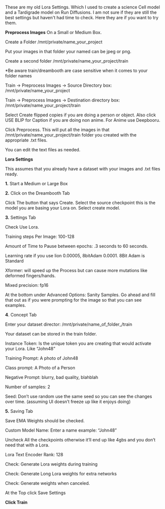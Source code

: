 These are my old Lora Settings. Which I used to create a science Cell model and a Tardigrade model on Run Diffusions.  I am not sure if they are still the best settings but haven't had time to check.  Here they are if you want to try them. 

**Preprocess Images**
On a Small or Medium Box.

Create a Folder /mnt/private/name_your_project

Put your images in that folder your named can be jpeg or png.

Create a second folder /mnt/private/name_your_project/train

*Be aware train/dreambooth are case sensitive when it comes to your folder names

Train → Preprocess Images → Source Directory box: /mnt/private/name_your_project

Train → Preprocess Images → Destination directory box: /mnt/private/name_your_project/train

Select Create flipped copies if you are doing a person or object.  Also click USE BLIP for Caption if you are doing non anime.  For Anime use Deepbooru.

Click Preprocess. This will put all the images in that /mnt/private/name_your_project/train folder you created with the appropriate .txt files.

You can edit the text files as needed.

**Lora Settings**

This assumes that you already have a dataset with your images and .txt files ready.

**1.**  Start a Medium or Large Box

**2.** Click on the Dreambooth Tab

Click The button that says Create.  Select the source checkpoint this is the model you are basing your Lora on.  Select create model.

**3.** Settings Tab

Check Use Lora.

Training steps Per Image: 100-128

Amount of Time to Pause between epochs: .3 seconds to 60 seconds.

Learning rate if you use lion 0.00005, 8bitAdam 0.0001.  8Bit Adam is Standard

Xformer: will speed up the Process but can cause more mutations like deformed fingers/hands. 

Mixed precision: fp16

At the bottom under Advanced Options: Sanity Samples. Go ahead and fill that out as if you were prompting for the image so that you can see examples.

**4**. Concept Tab

Enter your dataset director: /mnt/private/name_of_folder_/train

 Your dataset can be stored in the train folder. 

Instance Token: Is the unique token you are creating that would activate your Lora. Like “John48”

Training Prompt: A photo of John48

Class prompt: A Photo of a Person

Negative Prompt: blurry, bad quality, blahblah

Number of samples: 2

Seed: Don’t use random use the same seed so you can see the changes over time. (assuming UI doesn’t freeze up like it enjoys doing)

**5.** Saving Tab

Save EMA Weights should be checked.

Custom Model Name: Enter a name example: “John48”

Uncheck All the checkpoints otherwise it’ll end up like 4gbs and you don’t need that with a Lora.

Lora Text Encoder Rank: 128

Check: Generate Lora weights during training 

Check: Generate Long Lora weights for extra networks

Check: Generate weights when canceled.

At the Top click Save Settings

**Click Train**



